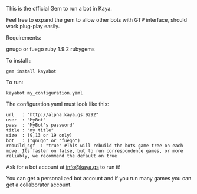 This is the official Gem to run a bot in Kaya.


Feel free to expand the gem to allow other bots with GTP interface, should work plug-play easily.

Requirements:

   gnugo or fuego
   ruby 1.9.2
   rubygems

To install :

    gem install kayabot

To run:

    kayabot my_configuration.yaml

The configuration yaml must look like this:

    url   : "http://alpha.kaya.gs:9292"
    user  : "MyBot"
    pass  : "MyBot's password"
    title : "my title"
    size  : (9,13 or 19 only)
    bot   : ("gnugo" or "fuego")
    rebuild_sgf  : "true" #This will rebuild the bots game tree on each move. Its faster on false, but to run correspondence games, or more reliably, we recommend the default on true
 

Ask for a bot account at info@kaya.gs to run it!

You can get a personalized bot account and if you run many games you can get a collaborator account.
